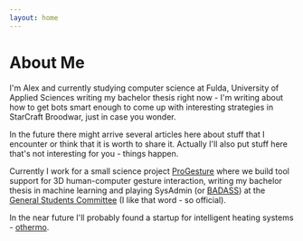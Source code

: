 ```yaml
---
layout: home
---
```

# About Me

I'm Alex and currently studying computer science at Fulda, University of Applied Sciences writing my bachelor thesis right now - I'm writing about how to get bots smart enough to come up with interesting strategies in StarCraft Broodwar, just in case you wonder.

In the future there might arrive several articles here about stuff that I encounter or think that it is worth to share it. Actually I'll also put stuff here that's not interesting for you - things happen.

Currently I work for a small science project [ProGesture](https://progesture.org) where we build tool support for 3D human-computer gesture interaction, writing my bachelor thesis in machine learning and playing SysAdmin (or [BADASS](https://twitter.com/Ebastos/status/890949962967556096)) at the [General Students Committee](https://asta.hs-fulda.org) (I like that word - so official).

In the near future I'll probably found a startup for intelligent heating systems - [othermo](https://othermo.de).